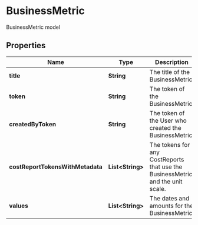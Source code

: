 

# BusinessMetric

BusinessMetric model

## Properties

| Name | Type | Description | Notes |
|------------ | ------------- | ------------- | -------------|
|**title** | **String** | The title of the BusinessMetric. |  [optional] |
|**token** | **String** | The token of the BusinessMetric. |  [optional] |
|**createdByToken** | **String** | The token of the User who created the BusinessMetric. |  [optional] |
|**costReportTokensWithMetadata** | **List&lt;String&gt;** | The tokens for any CostReports that use the BusinessMetric, and the unit scale. |  [optional] |
|**values** | **List&lt;String&gt;** | The dates and amounts for the BusinessMetric |  [optional] |



